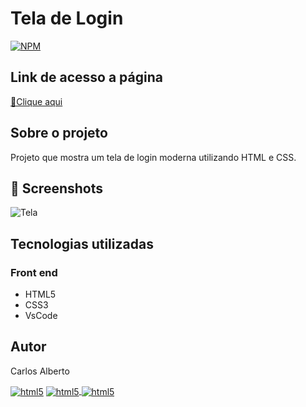 # Tela de Login

[![NPM](https://img.shields.io/npm/l/react)](https://github.com/carllos-alberto/Tela-de-login/blob/master/Licence) 

## Link de acesso a página
<p><a href="https://tela-de-login-nu.vercel.app/" target="_blank">🔗Clique aqui</a></p>

## Sobre o projeto
Projeto que mostra um tela de login moderna utilizando HTML e CSS. 

## 📌 Screenshots
![Tela](https://user-images.githubusercontent.com/81397233/232661318-4cbeee39-5bba-4d19-8079-3f4ad0bba932.png)

## Tecnologias utilizadas
### Front end
- HTML5  
- CSS3
- VsCode

## Autor

Carlos Alberto
<div>
 <a href = "mailto:carllos.seg@gmail.com" target="_blank"><img align="center" alt="html5" src="https://img.shields.io/badge/Gmail-D14836?style=for-the-badge&logo=gmail&logoColor=white"/></a>
 <a href="https://www.linkedin.com/in/carlosalbertodesenvolvedorfrontend" target="_blank"><img align="center" alt="html5" src="https://img.shields.io/badge/LinkedIn-0077B5?style=for-the-badge&logo=linkedin&logoColor=white">
  <a href="https://github.com/carllos-alberto" target="_blank"><img align="center" alt="html5" src="https://img.shields.io/badge/GitHub-100000?style=for-the-badge&logo=github&logoColor=white">
